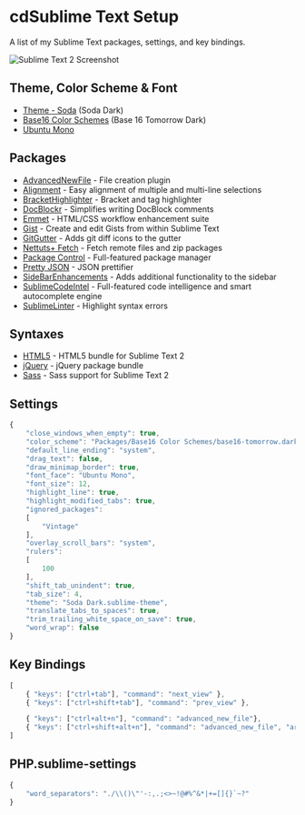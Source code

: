 cdSublime Text Setup
==================

A list of my Sublime Text packages, settings, and key bindings.

![Sublime Text 2 Screenshot](https://raw.github.com/PHLAK/sublime-text/master/screenshot.png)


Theme, Color Scheme & Font
--------------------------

  * [Theme - Soda](https://github.com/buymeasoda/soda-theme/) (Soda Dark)
  * [Base16 Color Schemes](https://github.com/chriskempson/base16-textmate) (Base 16 Tomorrow Dark)
  * [Ubuntu Mono](http://font.ubuntu.com/)


Packages
--------

  * [AdvancedNewFile](https://github.com/skuroda/Sublime-AdvancedNewFile) - File creation plugin
  * [Alignment](https://github.com/wbond/sublime_alignment) - Easy alignment of multiple and multi-line selections
  * [BracketHighlighter](https://github.com/facelessuser/BracketHighlighter) - Bracket and tag highlighter
  * [DocBlockr](https://github.com/spadgos/sublime-jsdocs) - Simplifies writing DocBlock comments
  * [Emmet](https://github.com/sergeche/emmet-sublime) - HTML/CSS workflow enhancement suite
  * [Gist](https://github.com/condemil/Gist) - Create and edit Gists from within Sublime Text
  * [GitGutter](https://github.com/jisaacks/GitGutter) - Adds git diff icons to the gutter
  * [Nettuts+ Fetch](https://github.com/weslly/Nettuts-Fetch) - Fetch remote files and zip packages
  * [Package Control](https://github.com/wbond/sublime_package_control) - Full-featured package manager
  * [Pretty JSON](https://github.com/dzhibas/SublimePrettyJson) - JSON prettifier
  * [SideBarEnhancements](https://github.com/titoBouzout/SideBarEnhancements) - Adds additional functionality to the sidebar
  * [SublimeCodeIntel](https://github.com/Kronuz/SublimeCodeIntel) - Full-featured code intelligence and smart autocomplete engine
  * [SublimeLinter](https://github.com/SublimeLinter/SublimeLinter) - Highlight syntax errors


Syntaxes
--------

  * [HTML5](https://github.com/mrmartineau/HTML5) - HTML5 bundle for Sublime Text 2
  * [jQuery](https://github.com/SublimeText/jQuery) - jQuery package bundle
  * [Sass](https://github.com/nathos/sass-textmate-bundle) - Sass support for Sublime Text 2


Settings
--------
```js
{
    "close_windows_when_empty": true,
    "color_scheme": "Packages/Base16 Color Schemes/base16-tomorrow.dark.tmTheme",
    "default_line_ending": "system",
    "drag_text": false,
    "draw_minimap_border": true,
    "font_face": "Ubuntu Mono",
    "font_size": 12,
    "highlight_line": true,
    "highlight_modified_tabs": true,
    "ignored_packages":
    [
        "Vintage"
    ],
    "overlay_scroll_bars": "system",
    "rulers":
    [
        100
    ],
    "shift_tab_unindent": true,
    "tab_size": 4,
    "theme": "Soda Dark.sublime-theme",
    "translate_tabs_to_spaces": true,
    "trim_trailing_white_space_on_save": true,
    "word_wrap": false
}
```

Key Bindings
------------
```js
[
    { "keys": ["ctrl+tab"], "command": "next_view" },
    { "keys": ["ctrl+shift+tab"], "command": "prev_view" },

    { "keys": ["ctrl+alt+n"], "command": "advanced_new_file"},
    { "keys": ["ctrl+shift+alt+n"], "command": "advanced_new_file", "args": {"is_python": true}}
]
```

PHP.sublime-settings
--------------------
```js
{
    "word_separators": "./\\()\"'-:,.;<>~!@#%^&*|+=[]{}`~?"
}
